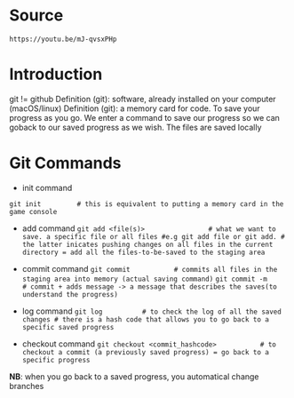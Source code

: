 # Source
	https://youtu.be/mJ-qvsxPHp

# Introduction
git != github
Definition (git): software, already installed on your computer (macOS/linux) 
Definition (git): a memory card for code. To save your progress as you go. We enter a command to save our progress so we can goback to our saved progress as we wish. The files are saved locally

# Git Commands
+ init command

```git init 		# this is equivalent to putting a memory card in the game console```

+ add command
```git add <file(s)> 				# what we want to save. a specific file or all files #e.g git add file or git add. # the latter inicates pushing changes on all files in the current directory = add all the files-to-be-saved to the staging area```

+ commit command
```git commit 			# commits all files in the staging area into memory (actual saving command)```
```git commit -m 			# commit + adds message -> a message that describes the saves(to understand the progress)```

+ log command
```git log 			# to check the log of all the saved changes # there is a hash code that allows you to go back to a specific saved progress```

+ checkout command
```git checkout <commit_hashcode> 			# to checkout a commit (a previously saved progress) = go back to a specific progress```

__NB__: when you go back to a saved progress, you automatical change branches






